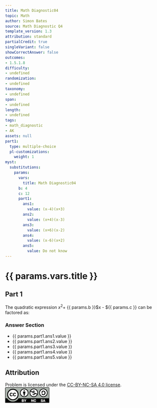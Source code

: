 ```yaml
---
title: Math Diagnostic04
topic: Math
author: Simon Bates
source: Math Diagnostic Q4
template_version: 1.3
attribution: standard
partialCredit: true
singleVariant: false
showCorrectAnswer: false
outcomes:
- 1.5.1.8
difficulty:
- undefined
randomization:
- undefined
taxonomy:
- undefined
span:
- undefined
length:
- undefined
tags:
- math_diagnostic
- AK
assets: null
part1:
  type: multiple-choice
  pl-customizations:
    weight: 1
myst:
  substitutions:
    params:
      vars:
        title: Math Diagnostic04
      b: 4
      c: 12
      part1:
        ans1:
          value: (x-4)(x+3)
        ans2:
          value: (x+4)(x-3)
        ans3:
          value: (x+6)(x-2)
        ans4:
          value: (x-6)(x+2)
        ans5:
          value: Do not know
---
```

# {{ params.vars.title }}

## Part 1

The quadratic expression $x^2 +$ {{ params.b }}$x - ${{ params.c }} can be factored as:

### Answer Section

- {{ params.part1.ans1.value }}
- {{ params.part1.ans2.value }}
- {{ params.part1.ans3.value }}
- {{ params.part1.ans4.value }}
- {{ params.part1.ans5.value }}

## Attribution

Problem is licensed under the [CC-BY-NC-SA 4.0 license](https://creativecommons.org/licenses/by-nc-sa/4.0/).<br> ![The Creative Commons 4.0 license requiring attribution-BY, non-commercial-NC, and share-alike-SA license.](https://raw.githubusercontent.com/firasm/bits/master/by-nc-sa.png)